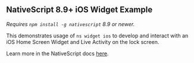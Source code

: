 ## NativeScript 8.9+ iOS Widget Example

*Requires `npm install -g nativescript` 8.9 or newer.*

This demonstrates usage of `ns widget ios` to develop and interact with an iOS Home Screen Widget and Live Activity on the lock screen.

Learn more in the NativeScript docs [here](https://docs.nativescript.org/guide/widgets-ios).
